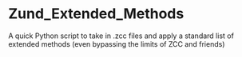 # Zund_Extended_Methods
A quick Python script to take in .zcc files and apply a standard list of extended methods (even bypassing the limits of ZCC and friends)
